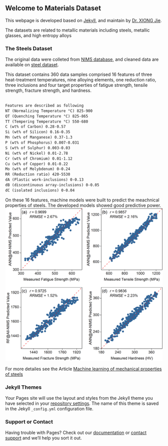 ## Welcome to Materials Dataset 

This webpage is developed based on [Jekyll](https://jekyllrb.com/), and maintain by [Dr. XIONG Jie](https://www.researchgate.net/profile/Jie-Xiong-8).

The datasets are related to metallic materials including steels, metallic glasses, and high entropy alloys



### The Steels Dataset

The original data were colleted from [NIMS database](https://mits.nims.go.jp/en/), and cleaned data are available on [steel dataset](https://github.com/George-JieXIONG/Materials-Dataset/blob/main/Chapter4/NIMS-Fatigue.csv).

This dataset contains 360 data samples comprised 16 features of three heat-treatment temperatures, nine alloying elements, one reduction ratio, three inclusions 
and four target properties of fatigue strength, tensile strength, fracture strength, and hardness.

```markdown

Features are described as following
NT (Normalizing Temperature °C) 825-900
QT (Quenching Temperature °C) 825-865
TT (Tempering Temperature °C) 550-680
C (wt% of Carbon) 0.28-0.57
Si (wt% of Silicon) 0.16-0.35
Mn (wt% of Manganese) 0.37-1.3
P (wt% of Phosphorus) 0.007-0.031
S (wt% of Sulphur) 0.003-0.03
Ni (wt% of Nickel) 0.01-2.78
Cr (wt% of Chromium) 0.01-1.12
Cu (wt% of Copper) 0.01-0.22
Mo (wt% of Molybdenum) 0-0.24
RR (Reduction ratio) 420-5530
dA (Plastic work-inclusions) 0-0.13
dB (discontinuous array-inclusions) 0-0.05
dC (isolated inclusions) 0-0.04

```
On these 16 features, machine models were built to predict the meachnical properties of steels. The developed models showed good predictive power.
![](https://github.com/George-JieXIONG/Materials-Dataset/blob/gh-pages/img/NIMS-All-Best.gif)

For more detailes see the Article [Machine learning of mechanical properties of steels](https://link.springer.com/content/pdf/10.1007/s11431-020-1599-5.pdf)

### Jekyll Themes

Your Pages site will use the layout and styles from the Jekyll theme you have selected in your [repository settings](https://github.com/George-JieXIONG/Materials-Dataset/settings). The name of this theme is saved in the Jekyll `_config.yml` configuration file.

### Support or Contact

Having trouble with Pages? Check out our [documentation](https://docs.github.com/categories/github-pages-basics/) or [contact support](https://support.github.com/contact) and we’ll help you sort it out.
